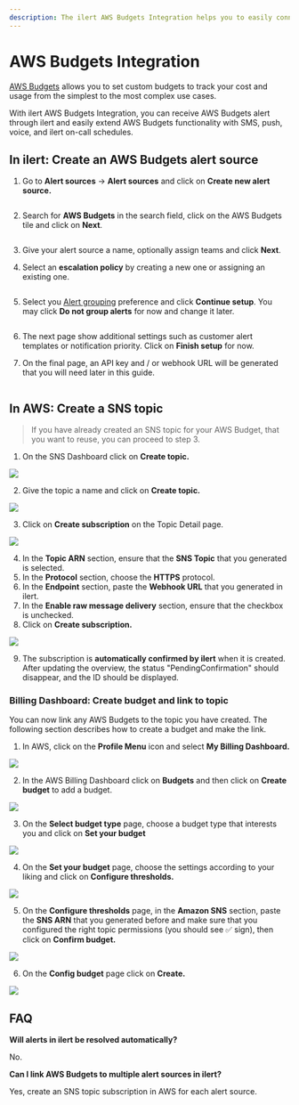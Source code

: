 ```yaml
---
description: The ilert AWS Budgets Integration helps you to easily connect ilert with AWS.
---
```


# AWS Budgets Integration

[AWS Budgets](https://aws.amazon.com/aws-cost-management/aws-budgets/) allows you to set custom budgets to track your cost and usage from the simplest to the most complex use cases.

With ilert AWS Budgets Integration, you can receive AWS Budgets alert through ilert and easily extend AWS Budgets functionality with SMS, push, voice, and ilert on-call schedules.

## In ilert: Create an AWS Budgets alert source <a href="#in-ilert" id="in-ilert"></a>

1.  Go to **Alert sources** -> **Alert sources** and click on **Create new alert source.**

    <figure><img src="https://4017197022-files.gitbook.io/~/files/v0/b/gitbook-x-prod.appspot.com/o/spaces%2F-M76ygPnS4HUcFSX8ulm%2Fuploads%2FjX0cS4q7woTXKajZmc1W%2FScreenshot%202023-08-28%20at%2010.21.10.png?alt=media&#x26;token=8ef3666b-84eb-4b51-abee-f07303313941" alt=""><figcaption></figcaption></figure>
2.  Search for **AWS Budgets** in the search field, click on the AWS Budgets tile and click on **Next**.

    <figure><img src="https://4017197022-files.gitbook.io/~/files/v0/b/gitbook-x-prod.appspot.com/o/spaces%2F-M76ygPnS4HUcFSX8ulm%2Fuploads%2FlXzQlJpaTFSR49AZk0xA%2FScreenshot%202023-08-28%20at%2010.24.23.png?alt=media&#x26;token=cffeacb4-57b9-47d4-827d-b0f6b1afd914" alt=""><figcaption></figcaption></figure>
3. Give your alert source a name, optionally assign teams and click **Next**.
4.  Select an **escalation policy** by creating a new one or assigning an existing one.

    <figure><img src="https://4017197022-files.gitbook.io/~/files/v0/b/gitbook-x-prod.appspot.com/o/spaces%2F-M76ygPnS4HUcFSX8ulm%2Fuploads%2FNnuZqONaIhbOf6fn4OkZ%2FScreenshot%202023-08-28%20at%2011.37.47.png?alt=media&#x26;token=8a74f7b5-5bd2-4eea-97fa-1c1dbb041333" alt=""><figcaption></figcaption></figure>
5.  Select you [Alert grouping](https://docs.ilert.com/alerting/alert-sources#alert-grouping) preference and click **Continue setup**. You may click **Do not group alerts** for now and change it later.

    <figure><img src="https://4017197022-files.gitbook.io/~/files/v0/b/gitbook-x-prod.appspot.com/o/spaces%2F-M76ygPnS4HUcFSX8ulm%2Fuploads%2FueugN4JgHn1c90ggFA6u%2FScreenshot%202023-08-28%20at%2011.38.24.png?alt=media&#x26;token=b8009daf-3ca8-4264-a6fa-e42ef7333205" alt=""><figcaption></figcaption></figure>
6. The next page show additional settings such as customer alert templates or notification priority. Click on **Finish setup** for now.
7.  On the final page, an API key and / or webhook URL will be generated that you will need later in this guide.​

    <figure><img src="https://4017197022-files.gitbook.io/~/files/v0/b/gitbook-x-prod.appspot.com/o/spaces%2F-M76ygPnS4HUcFSX8ulm%2Fuploads%2Fi3TIOBvNYBQfDtNpmm0A%2FScreenshot%202023-08-28%20at%2011.47.34.png?alt=media&#x26;token=6cae965a-e448-4443-8c20-37cf501c43b2" alt=""><figcaption></figcaption></figure>

## In AWS: Create a SNS topic

> If you have already created an SNS topic for your AWS Budget, that you want to reuse, you can proceed to step 3.

1. On the SNS Dashboard click on **Create topic.**

![](../../.gitbook/assets/awsphd0.png)

2. Give the topic a name and click on **Create topic.**

![](../../.gitbook/assets/Simple_Notification_Service.png)

3. Click on **Create subscription** on the Topic Detail page.

![](<../../.gitbook/assets/Simple_Notification_Service (1).png>)

4. In the **Topic ARN** section, ensure that the **SNS Topic** that you generated is selected.
5. In the **Protocol** section, choose the **HTTPS** protocol.
6. In the **Endpoint** section, paste the **Webhook URL** that you generated in ilert.
7. In the **Enable raw message delivery** section, ensure that the checkbox is unchecked.
8. Click on **Create subscription.**

![](<../../.gitbook/assets/Simple_Notification_Service (2).png>)

9. The subscription is **automatically confirmed by ilert** when it is created. After updating the overview, the status "PendingConfirmation" should disappear, and the ID should be displayed.

### Billing Dashboard: Create budget and link to topic <a href="#create-phd-rule" id="create-phd-rule"></a>

You can now link any AWS Budgets to the topic you have created. The following section describes how to create a budget and make the link.

1. In AWS, click on the **Profile Menu** icon and select **My Billing Dashboard.**

![](<../../.gitbook/assets/Simple_Notification_Service (3).png>)

2. In the AWS Billing Dashboard click on **Budgets** and then click on **Create budget** to add a budget.

![](<../../.gitbook/assets/Billing_Management_Console (1).png>)

3. On the **Select budget type** page, choose a budget type that interests you and click on **Set your budget**

![](<../../.gitbook/assets/Billing_Management_Console (2).png>)

4. On the **Set your budget** page, choose the settings according to your liking and click on **Configure thresholds.**

![](<../../.gitbook/assets/Billing_Management_Console (3).png>)

5. On the **Configure thresholds** page, in the **Amazon SNS** section, paste the **SNS ARN** that you generated before and make sure that you configured the right topic permissions (you should see ✅ sign), then click on **Confirm budget.**

![](<../../.gitbook/assets/Billing_Management_Console (4).png>)

6. On the **Config budget** page click on **Create.**

![](<../../.gitbook/assets/Billing_Management_Console (6).png>)

## FAQ <a href="#faq" id="faq"></a>

**Will alerts in ilert be resolved automatically?**

No.

**Can I link AWS Budgets to multiple alert sources in ilert?**

Yes, create an SNS topic subscription in AWS for each alert source.
